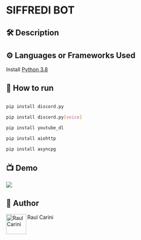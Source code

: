
# SIFFREDI BOT



<!--An image is an illustration for your project, the tip here is using your sense of humour as much as you can :D 

You can copy paste my markdown photo insert as following:
<p align="center">
<img src="your-source-is-here" width=40% height=40%>
-->

## 🛠️ Description
<!--Remove the below lines and add yours -->


## ⚙️ Languages or Frameworks Used
<!--Remove the below lines and add yours -->
Install [Python 3.8](https://www.python.org/downloads/)

## 🌟 How to run
<!--Remove the below lines and add yours -->
``` bash

pip install discord.py

pip install discord.py[voice]

pip install youtube_dl

pip install aiohttp

pip install asyncpg
```

## 📺 Demo
<!-- Add a Screenshot/GIF showing the sample use of the script (jpeg/png/gif). -->
<a href="https://siffredi.altervista.com">
  <img src="https://siffredi.altervista.org/assets/svg/siffredi-bot-black.svg" />
</a>

## 🤖 Author 
<!--Remove the below lines and add yours -->
<a href="https://www.raulcarini.com">
  <img align="left" alt="Raul Carini" width="55px" src="https://www.raulcarini.com/assets/img/profilo1.png" />
</a>
Raul Carini
